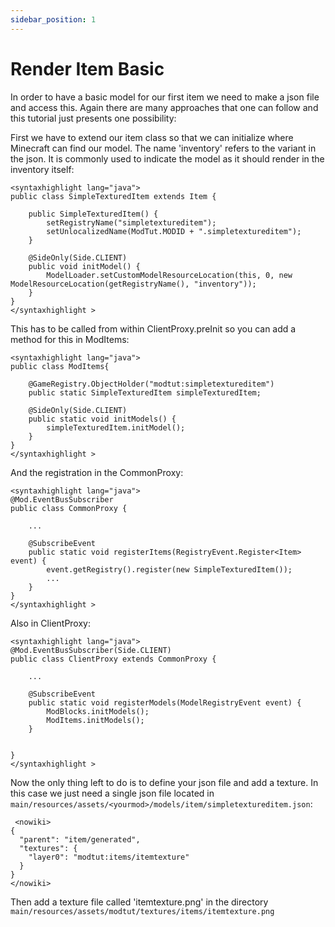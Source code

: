 ```yaml
---
sidebar_position: 1
---
```


# Render Item Basic

In order to have a basic model for our first item we need to make a json file and access this. Again there are many approaches that one can follow and this tutorial just presents one possibility:

First we have to extend our item class so that we can initialize where Minecraft can find our model. The name 'inventory' refers to the variant in the json. It is commonly used to indicate the model as it should render in the inventory itself:
```
<syntaxhighlight lang="java">
public class SimpleTexturedItem extends Item {

    public SimpleTexturedItem() {
        setRegistryName("simpletextureditem");
        setUnlocalizedName(ModTut.MODID + ".simpletextureditem");
    }

    @SideOnly(Side.CLIENT)
    public void initModel() {
        ModelLoader.setCustomModelResourceLocation(this, 0, new ModelResourceLocation(getRegistryName(), "inventory"));
    }
}
</syntaxhighlight >
```
This has to be called from within ClientProxy.preInit so you can add a method for this in ModItems:
```
<syntaxhighlight lang="java">
public class ModItems{

    @GameRegistry.ObjectHolder("modtut:simpletextureditem")
    public static SimpleTexturedItem simpleTexturedItem;

    @SideOnly(Side.CLIENT)
    public static void initModels() {
        simpleTexturedItem.initModel();
    }
}
</syntaxhighlight >
```
And the registration in the CommonProxy:
```
<syntaxhighlight lang="java">
@Mod.EventBusSubscriber
public class CommonProxy {

    ...

    @SubscribeEvent
    public static void registerItems(RegistryEvent.Register<Item> event) {
        event.getRegistry().register(new SimpleTexturedItem());
        ...
    }
}
</syntaxhighlight >
```
Also in ClientProxy:
```
<syntaxhighlight lang="java">
@Mod.EventBusSubscriber(Side.CLIENT)
public class ClientProxy extends CommonProxy {

    ...

    @SubscribeEvent
    public static void registerModels(ModelRegistryEvent event) {
        ModBlocks.initModels();
        ModItems.initModels();
    }


}
</syntaxhighlight >
```

Now the only thing left to do is to define your json file and add a texture. In this case we just need a single json file located in `main/resources/assets/<yourmod>/models/item/simpletextureditem.json`:
```
 <nowiki>
{
  "parent": "item/generated",
  "textures": {
    "layer0": "modtut:items/itemtexture"
  }
}
</nowiki>
```
Then add a texture file called 'itemtexture.png' in the directory `main/resources/assets/modtut/textures/items/itemtexture.png`
